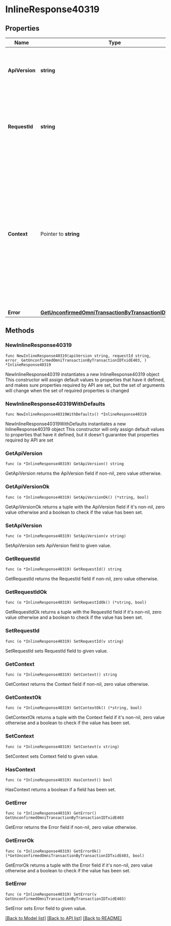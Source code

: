 # InlineResponse40319

## Properties

Name | Type | Description | Notes
------------ | ------------- | ------------- | -------------
**ApiVersion** | **string** | Specifies the version of the API that incorporates this endpoint. | 
**RequestId** | **string** | Defines the ID of the request. The &#x60;requestId&#x60; is generated by Crypto APIs and it&#39;s unique for every request. | 
**Context** | Pointer to **string** | In batch situations the user can use the context to correlate responses with requests. This property is present regardless of whether the response was successful or returned as an error. &#x60;context&#x60; is specified by the user. | [optional] 
**Error** | [**GetUnconfirmedOmniTransactionByTransactionIDTxidE403**](GetUnconfirmedOmniTransactionByTransactionIDTxidE403.md) |  | 

## Methods

### NewInlineResponse40319

`func NewInlineResponse40319(apiVersion string, requestId string, error_ GetUnconfirmedOmniTransactionByTransactionIDTxidE403, ) *InlineResponse40319`

NewInlineResponse40319 instantiates a new InlineResponse40319 object
This constructor will assign default values to properties that have it defined,
and makes sure properties required by API are set, but the set of arguments
will change when the set of required properties is changed

### NewInlineResponse40319WithDefaults

`func NewInlineResponse40319WithDefaults() *InlineResponse40319`

NewInlineResponse40319WithDefaults instantiates a new InlineResponse40319 object
This constructor will only assign default values to properties that have it defined,
but it doesn't guarantee that properties required by API are set

### GetApiVersion

`func (o *InlineResponse40319) GetApiVersion() string`

GetApiVersion returns the ApiVersion field if non-nil, zero value otherwise.

### GetApiVersionOk

`func (o *InlineResponse40319) GetApiVersionOk() (*string, bool)`

GetApiVersionOk returns a tuple with the ApiVersion field if it's non-nil, zero value otherwise
and a boolean to check if the value has been set.

### SetApiVersion

`func (o *InlineResponse40319) SetApiVersion(v string)`

SetApiVersion sets ApiVersion field to given value.


### GetRequestId

`func (o *InlineResponse40319) GetRequestId() string`

GetRequestId returns the RequestId field if non-nil, zero value otherwise.

### GetRequestIdOk

`func (o *InlineResponse40319) GetRequestIdOk() (*string, bool)`

GetRequestIdOk returns a tuple with the RequestId field if it's non-nil, zero value otherwise
and a boolean to check if the value has been set.

### SetRequestId

`func (o *InlineResponse40319) SetRequestId(v string)`

SetRequestId sets RequestId field to given value.


### GetContext

`func (o *InlineResponse40319) GetContext() string`

GetContext returns the Context field if non-nil, zero value otherwise.

### GetContextOk

`func (o *InlineResponse40319) GetContextOk() (*string, bool)`

GetContextOk returns a tuple with the Context field if it's non-nil, zero value otherwise
and a boolean to check if the value has been set.

### SetContext

`func (o *InlineResponse40319) SetContext(v string)`

SetContext sets Context field to given value.

### HasContext

`func (o *InlineResponse40319) HasContext() bool`

HasContext returns a boolean if a field has been set.

### GetError

`func (o *InlineResponse40319) GetError() GetUnconfirmedOmniTransactionByTransactionIDTxidE403`

GetError returns the Error field if non-nil, zero value otherwise.

### GetErrorOk

`func (o *InlineResponse40319) GetErrorOk() (*GetUnconfirmedOmniTransactionByTransactionIDTxidE403, bool)`

GetErrorOk returns a tuple with the Error field if it's non-nil, zero value otherwise
and a boolean to check if the value has been set.

### SetError

`func (o *InlineResponse40319) SetError(v GetUnconfirmedOmniTransactionByTransactionIDTxidE403)`

SetError sets Error field to given value.



[[Back to Model list]](../README.md#documentation-for-models) [[Back to API list]](../README.md#documentation-for-api-endpoints) [[Back to README]](../README.md)


